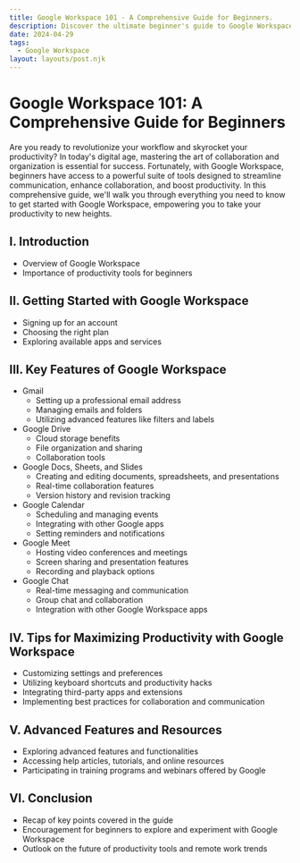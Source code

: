 ```yaml
---
title: Google Workspace 101 - A Comprehensive Guide for Beginners.
description: Discover the ultimate beginner's guide to Google Workspace! Uncover the ins and outs of this powerful suite of productivity tools with our comprehensive overview. Whether you're new to remote work or seeking to streamline your workflow, this guide will help you harness the full potential of Google Workspace for enhanced collaboration and productivity.
date: 2024-04-29
tags:
  - Google Workspace
layout: layouts/post.njk
---
```


# Google Workspace 101: A Comprehensive Guide for Beginners

Are you ready to revolutionize your workflow and skyrocket your productivity? In today's digital age, mastering the art of collaboration and organization is essential for success. Fortunately, with Google Workspace, beginners have access to a powerful suite of tools designed to streamline communication, enhance collaboration, and boost productivity. In this comprehensive guide, we'll walk you through everything you need to know to get started with Google Workspace, empowering you to take your productivity to new heights.

## I. Introduction

- Overview of Google Workspace
- Importance of productivity tools for beginners

## II. Getting Started with Google Workspace

- Signing up for an account
- Choosing the right plan
- Exploring available apps and services

## III. Key Features of Google Workspace

- Gmail
  - Setting up a professional email address
  - Managing emails and folders
  - Utilizing advanced features like filters and labels
- Google Drive
  - Cloud storage benefits
  - File organization and sharing
  - Collaboration tools
- Google Docs, Sheets, and Slides
  - Creating and editing documents, spreadsheets, and presentations
  - Real-time collaboration features
  - Version history and revision tracking
- Google Calendar
  - Scheduling and managing events
  - Integrating with other Google apps
  - Setting reminders and notifications
- Google Meet
  - Hosting video conferences and meetings
  - Screen sharing and presentation features
  - Recording and playback options
- Google Chat
  - Real-time messaging and communication
  - Group chat and collaboration
  - Integration with other Google Workspace apps

## IV. Tips for Maximizing Productivity with Google Workspace

- Customizing settings and preferences
- Utilizing keyboard shortcuts and productivity hacks
- Integrating third-party apps and extensions
- Implementing best practices for collaboration and communication

## V. Advanced Features and Resources

- Exploring advanced features and functionalities
- Accessing help articles, tutorials, and online resources
- Participating in training programs and webinars offered by Google

## VI. Conclusion

- Recap of key points covered in the guide
- Encouragement for beginners to explore and experiment with Google Workspace
- Outlook on the future of productivity tools and remote work trends
